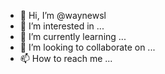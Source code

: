 - 👋 Hi, I’m @waynewsl
- 👀 I’m interested in ...
- 🌱 I’m currently learning ...
- 💞️ I’m looking to collaborate on ...
- 📫 How to reach me ...

<!---
waynewsl/waynewsl is a ✨ special ✨ repository because its `README.md` (this file) appears on your GitHub profile.
You can click the Preview link to take a look at your changes.
--->
